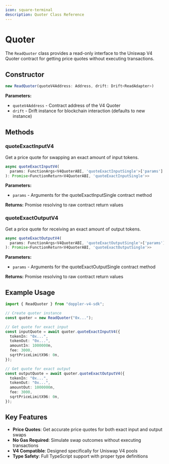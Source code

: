 ```yaml
---
icon: square-terminal
description: Quoter Class Reference
---
```


# Quoter

The `ReadQuoter` class provides a read-only interface to the Uniswap V4 Quoter contract for getting price quotes without executing transactions.

## Constructor

```typescript
new ReadQuoter(quoteV4Address: Address, drift: Drift<ReadAdapter>)
```

**Parameters:**

- `quoteV4Address` - Contract address of the V4 Quoter
- `drift` - Drift instance for blockchain interaction (defaults to new instance)

## Methods

### quoteExactInputV4

Get a price quote for swapping an exact amount of input tokens.

```typescript
async quoteExactInputV4(
  params: FunctionArgs<V4QuoterABI, 'quoteExactInputSingle'>['params']
): Promise<FunctionReturn<V4QuoterABI, 'quoteExactInputSingle'>>
```

**Parameters:**

- `params` - Arguments for the quoteExactInputSingle contract method

**Returns:** Promise resolving to raw contract return values

### quoteExactOutputV4

Get a price quote for receiving an exact amount of output tokens.

```typescript
async quoteExactOutputV4(
  params: FunctionArgs<V4QuoterABI, 'quoteExactOutputSingle'>['params']
): Promise<FunctionReturn<V4QuoterABI, 'quoteExactOutputSingle'>>
```

**Parameters:**

- `params` - Arguments for the quoteExactOutputSingle contract method

**Returns:** Promise resolving to raw contract return values

## Example Usage

```typescript
import { ReadQuoter } from "doppler-v4-sdk";

// Create quoter instance
const quoter = new ReadQuoter("0x...");

// Get quote for exact input
const inputQuote = await quoter.quoteExactInputV4({
  tokenIn: "0x...",
  tokenOut: "0x...",
  amountIn: 1000000n,
  fee: 3000,
  sqrtPriceLimitX96: 0n,
});

// Get quote for exact output
const outputQuote = await quoter.quoteExactOutputV4({
  tokenIn: "0x...",
  tokenOut: "0x...",
  amountOut: 1000000n,
  fee: 3000,
  sqrtPriceLimitX96: 0n,
});
```

## Key Features

- **Price Quotes**: Get accurate price quotes for both exact input and output swaps
- **No Gas Required**: Simulate swap outcomes without executing transactions
- **V4 Compatible**: Designed specifically for Uniswap V4 pools
- **Type Safety**: Full TypeScript support with proper type definitions
